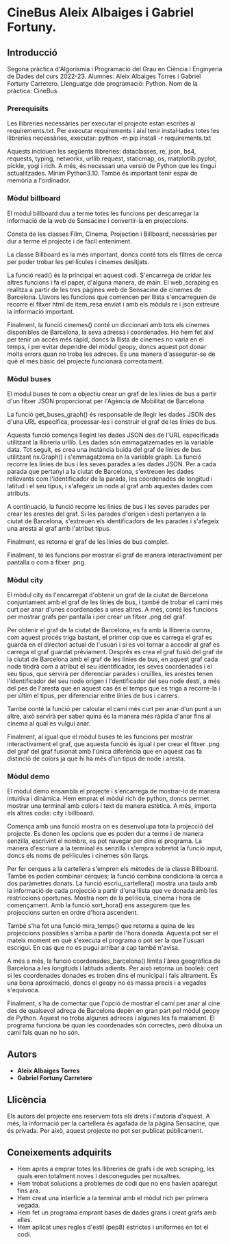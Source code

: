 # CineBus Aleix Albaiges i Gabriel Fortuny.

## Introducció
Segona pràctica d'Algorísmia i Programació del Grau en Ciència i Enginyeria de Dades del curs 2022-23.
Alumnes: Aleix Albaiges Torres i Gabriel Fortuny Carretero.
Llenguatge dde programació: Python.
Nom de la pràctica: CineBus.

### Prerequisits

Les llibreries necessàries per executar el projecte estan escrites al requirements.txt.
Per executar requirements i així tenir instal·lades totes les llibreries necessàries, executar:
python -m pip install -r requirements.txt

Aquests inclouen les següents llibreries:
dataclasses, re, json, bs4, requests, typing, networkx, urllib.request, staticmap, os, matplotlib.pyplot, pickle, yogi i rich.
A més, és necessari una versió de Python que les tingui actualitzades. Mínim Python3.10.
També és important tenir espai de memòria a l'ordinador.

### Mòdul billboard
El mòdul billboard duu a terme totes les funcions per descarregar la informació de la web de Sensacine i convertir-la en projeccions. 

Consta de les classes Film, Cinema, Projection i Billboard, necessàries per dur a terme el projecte i de fàcil enteniment.

La classe Billboard és la més important, doncs conté tots els filtres de cerca per poder trobar les pel·lícules i cinemes desitjats.

La funció read() és la principal en aquest codi. S'encarrega de cridar les altres funcions i fa el paper, d'alguna manera, de main. El web_scraping es realitza a partir de les tres pàgines web de Sensacine de cinemes de Barcelona. Llavors les funcions que comencen per llista s'encarreguen de recorre el fitxer html de item_resa enviat i amb els mòduls re i json extreure la informació important.

Finalment, la funció cinemes() conté un diccionari amb tots els cinemes disponibles de Barcelona, la seva adressa i coordenades. Ho hem fet així per tenir un accés més ràpid, doncs la llista de cinemes no varia en el temps, i per evitar dependre del mòdul geopy, doncs aquest pot donar molts errors quan no troba les adreces. És una manera d'assegurar-se de què el més bàsic del projecte funcionarà correctament.

### Mòdul buses
El mòdul buses té com a objectiu crear un graf de les línies de bus a partir d'un fitxer JSON proporcionat per l'Agència de Mobilitat de Barcelona.

La funció get_buses_graph() és responsable de llegir les dades JSON des d'una URL específica, processar-les i construir el graf de les línies de bus. 

Aquesta funció comença llegint les dades JSON des de l'URL especificada utilitzant la llibreria urllib. Les dades són emmagatzemades en la variable data.
Tot seguit, es crea una instància buida del graf de línies de bus utilitzant nx.Graph() i s'emmagatzema en la variable graph.
La funció recorre les línies de bus i les seves parades a les dades JSON. Per a cada parada que pertanyi a la ciutat de Barcelona, s'extreuen les dades rellevants com l'identificador de la parada, les coordenades de longitud i latitud i el seu tipus, i s'afegeix un node al graf amb aquestes dades com atributs.

A continuació, la funció recorre les línies de bus i les seves parades per crear les arestes del graf. Si les parades d'origen i destí pertanyen a la ciutat de Barcelona, s'extreuen els identificadors de les parades i s'afegeix una aresta al graf amb l'atribut tipus.

Finalment, es retorna el graf de les línies de bus complet.

Finalment, té les funcions per mostrar el graf de manera interactivament per pantalla o com a fitxer .png.

### Mòdul city
El mòdul city és l'encarregat d'obtenir un graf de la ciutat de Barcelona conjuntament amb el graf de les línies de bus, i també de trobar el camí més curt per anar d'unes coordenades a unes altres. A més, conté les funcions per mostrar grafs per pantalla i per crear un fitxer .png del graf.

Per obtenir el graf de la ciutat de Barcelona, es fa amb la llibreria osmnx, com aquest procés triga bastant, el primer cop que es carrega el graf es guarda en el directori actual de l'usuari i si es vol tornar a accedir al graf es carrega el graf guardat prèviament.
Després es crea el graf fusió del graf de la ciutat de Barcelona amb el graf de les línies de bus, en aquest graf cada node tindrà com a atribut el seu identificador, les seves coordenades i el seu tipus, que servirà per diferenciar parades i cruïlles, les arestes tenen l'identificador del seu node origen i l'dentificador del seu node destí, a més del pes de l'aresta que en aquest cas és el temps que es triga a recorre-la i per últim el tipus, per diferenciar entre línies de bus i carrers.

També conté la funció per calcular el camí més curt per anar d'un punt a un altre, això servirà per saber quina és la manera més ràpida d'anar fins al cinema al qual es vulgui anar. 

Finalment, al igual que el mòdul buses té les funcions per mostrar interactivament el graf, que aquesta funció és igual i per crear el fitxer .png del graf del graf fusionat amb l'única diferència que en aquest cas fa distinció de colors ja que hi ha més d'un tipus de node i aresta.

### Mòdul demo
El mòdul demo ensambla el projecte i s'encarrega de mostrar-lo de manera intuitiva i dinàmica. Hem emprat el mòdul rich de python, doncs permet mostrar una terminal amb colors i text de manera estètica. A més, importa els altres codis: city i billboard.

Comença amb una funció mostra on es desenvolupa tota la projecció del projecte. Es donen les opcions que es poden dur a terme i de manera senzilla, escrivint el nombre, es pot navegar per dins el programa. La manera d'escriure a la terminal és senzilla i s'empra sobretot la funció input, doncs els noms de pel·lícules i cinemes són llargs.

Per fer cerques a la cartellera s'empren els mètodes de la classe Billboard. També es poden combinar cerques; la funció combina condiciona la cerca a dos paràmetres donats. La funció escriu_cartellera() mostra una taula amb la informació de cada projecció a partir d'una llista que ve donada amb les restriccions oportunes. Mostra nom de la pel·lícula, cinema i hora de començament. Amb la funció sort_hora() ens assegurem que les projeccions surten en ordre d'hora ascendent.

També s'ha fet una funció mira_temps() que retorna a quina de les projeccions possibles s'arriba a partir de l'hora donada. Aquesta pot ser el mateix moment en què s'executa el programa o pot ser la que l'usuari escrigui. En cas que no es pugui arribar a cap també n'avisa.

A més a més, la funció coordenades_barcelona() limita l'àrea geogràfica de Barcelona a les longituds i latituds adients. Per això retorna un booleà: cert si les coordenades donades es troben dins el municipal i fals altrament. És una bona aproximació, doncs el geopy no és massa precís i a vegades s'equivoca.

Finalment, s'ha de comentar que l'opció de mostrar el camí per anar al cine des de qualsevol adreça de Barcelona depèn en gran part pel mòdul geopy de Python. Aquest no troba algunes adreces i algunes les fa malament. El programa funciona bé quan les coordenades són correctes, però dibuixa un camí fals quan no ho són.

## Autors

* **Aleix Albaiges Torres** 
* **Gabriel Fortuny Carretero** 

## Llicència

Els autors del projecte ens reservem tots els drets i l'autoria d'aquest.
A més, la informació per la cartellera és agafada de la pàgina Sensacine, que és privada. Per això, aquest projecte no pot ser publicat públicament.

## Coneixements adquirits

* Hem après a emprar totes les llibreries de grafs i de web scraping, les quals eren totalment noves i desconegudes per nosaltres.
* Hem trobat solucions a problemes de codi que no ens havien aparegut fins ara.
* Hem creat una interfície a la terminal amb el mòdul rich per primera vegada.
* Hem fet un programa emprant bases de dades grans i creat grafs amb elles.
* Hem aplicat unes regles d'estil (pep8) estrictes i uniformes en tot el codi.
